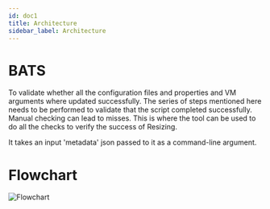 ```yaml
---
id: doc1
title: Architecture
sidebar_label: Architecture
---
```


# BATS
To validate whether all the configuration files and properties and VM arguments where updated successfully. The series of steps mentioned here needs to be performed to validate that the script completed successfully. Manual checking can lead to misses. This is where the tool can be used to do all the checks to verify the success of Resizing.

It takes an input 'metadata' json passed to it as a command-line argument.

# Flowchart

![Flowchart](../img/flow-diagram.png)
